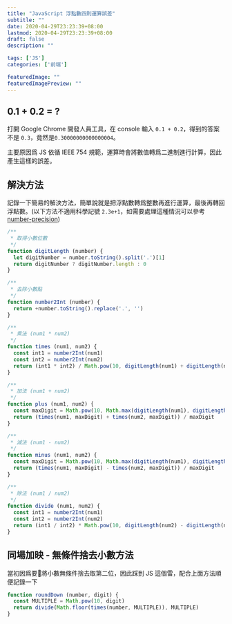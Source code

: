 ```yaml
---
title: "JavaScript 浮點數四則運算誤差"
subtitle: ""
date: 2020-04-29T23:23:39+08:00
lastmod: 2020-04-29T23:23:39+08:00
draft: false
description: ""

tags: ['JS']
categories: ['前端']

featuredImage: ""
featuredImagePreview: ""
---
```




## 0.1 + 0.2 = ?

打開 Google Chrome 開發人員工具，在 console 輸入 `0.1 + 0.2`，得到的答案不是 `0.3`，竟然是`0.30000000000000004`。

主要原因爲 JS 依循 IEEE 754 規範，運算時會將數值轉爲二進制進行計算，因此產生這樣的誤差。

## 解決方法

記錄一下簡易的解決方法，簡單說就是把浮點數轉爲整數再進行運算，最後再轉回浮點數。(以下方法不適用科學記號 `2.3e+1`，如需要處理這種情況可以參考 [number-precision](https://github.com/nefe/number-precision))

```js
/**
 * 取得小數位數
 */
function digitLength (number) {
  let digitNumber = number.toString().split('.')[1]
  return digitNumber ? digitNumber.length : 0
}

/**
 * 去除小數點
 */
function number2Int (number) {
  return +number.toString().replace('.', '')
}

/**
 * 乘法 (num1 * num2)
 */
function times (num1, num2) {
  const int1 = number2Int(num1)
  const int2 = number2Int(num2)
  return (int1 * int2) / Math.pow(10, digitLength(num1) + digitLength(num2))
}

/**
 * 加法 (num1 + num2)
 */
function plus (num1, num2) {
  const maxDigit = Math.pow(10, Math.max(digitLength(num1), digitLength(num2)))
  return (times(num1, maxDigit) + times(num2, maxDigit)) / maxDigit
}

/**
 * 減法 (num1 - num2)
 */
function minus (num1, num2) {
  const maxDigit = Math.pow(10, Math.max(digitLength(num1), digitLength(num2)))
  return (times(num1, maxDigit) - times(num2, maxDigit)) / maxDigit
}

/**
 * 除法 (num1 / num2)
 */
function divide (num1, num2) {
  const int1 = number2Int(num1)
  const int2 = number2Int(num2)
  return (int1 / int2) * Math.pow(10, digitLength(num2) - digitLength(num1))
}
```

## 同場加映 - 無條件捨去小數方法
當初因爲要將小數無條件捨去取第二位，因此踩到 JS 這個雷，配合上面方法順便記錄一下

```js
function roundDown (number, digit) {
  const MULTIPLE = Math.pow(10, digit)
  return divide(Math.floor(times(number, MULTIPLE)), MULTIPLE)
}
```

